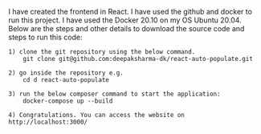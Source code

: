 I have created the frontend in React. I have used the github and docker to run this project. I have used the Docker 20.10 on my OS Ubuntu 20.04. Below are the steps and other details to download the source code and steps to run this code:
	
	1) clone the git repository using the below command.
		git clone git@github.com:deepaksharma-dk/react-auto-populate.git
		
	2) go inside the repository e.g. 
		cd d react-auto-populate
	
	3) run the below composer command to start the application:
		docker-compose up --build 
	
	4) Congratulations. You can access the website on http://localhost:3000/